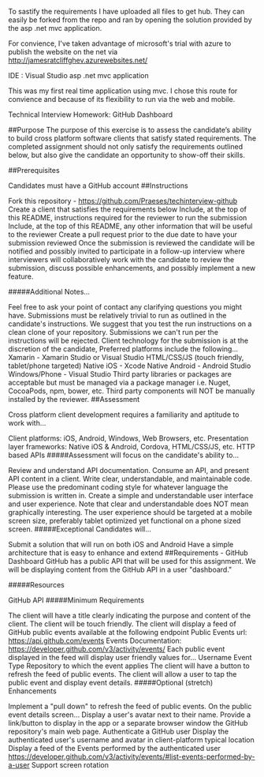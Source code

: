 To sastify the requirements I have uploaded all files to get hub.  They can easily be forked from the repo and ran by opening the solution provided by the asp .net mvc application.

For convience, I've taken advantage of microsoft's trial with azure to publish the website on the net via
http://jamesratcliffghev.azurewebsites.net/

IDE : Visual Studio
asp .net mvc application

This was my first real time application using mvc.  I chose this route for convience and because of its flexibility to run via the web and mobile.

Technical Interview Homework: GitHub Dashboard

##Purpose The purpose of this exercise is to assess the candidate’s ability to build cross platform software clients that satisfy stated requirements. The completed assignment should not only satisfy the requirements outlined below, but also give the candidate an opportunity to show-off their skills.

##Prerequisites

Candidates must have a GitHub account
##Instructions

Fork this repository - https://github.com/Praeses/techinterview-github
Create a client that satisfies the requirements below
Include, at the top of this README, instructions required for the reviewer to run the submission
Include, at the top of this README, any other information that will be useful to the reviewer
Create a pull request prior to the due date to have your submission reviewed
Once the submission is reviewed the candidate will be notified and possibly invited to participate in a follow-up interview where interviewers will collaboratively work with the candidate to review the submission, discuss possible enhancements, and possibly implement a new feature.

#####Additional Notes...

Feel free to ask your point of contact any clarifying questions you might have.
Submissions must be relatively trivial to run as outlined in the candidate's instructions. We suggest that you test the run instructions on a clean clone of your repository. Submissions we can't run per the instructions will be rejected.
Client technology for the submission is at the discretion of the candidate, Preferred platforms include the following...
Xamarin - Xamarin Studio or Visual Studio
HTML/CSS/JS (touch friendly, tablet/phone targeted)
Native iOS - Xcode
Native Android - Android Studio
Windows/Phone - Visual Studio
Third party libraries or packages are acceptable but must be managed via a package manager i.e. Nuget, CocoaPods, npm, bower, etc. Third party components will NOT be manually installed by the reviewer.
##Assessment

Cross platform client development requires a familiarity and aptitude to work with...

Client platforms: iOS, Android, Windows, Web Browsers, etc.
Presentation layer frameworks: Native iOS & Android, Cordova, HTML/CSS/JS, etc.
HTTP based APIs
#####Assessment will focus on the candidate's ability to...

Review and understand API documentation.
Consume an API, and present API content in a client.
Write clear, understandable, and maintainable code. Please use the predominant coding style for whatever language the submission is written in.
Create a simple and understandable user interface and user experience. Note that clear and understandable does NOT mean graphically interesting.
The user experience should be targeted at a mobile screen size, preferably tablet optimized yet functional on a phone sized screen.
#####Exceptional Candidates will...

Submit a solution that will run on both iOS and Android
Have a simple architecture that is easy to enhance and extend
##Requirements - GitHub Dashboard GitHub has a public API that will be used for this assignment. We will be displaying content from the GitHub API in a user "dashboard."

#####Resources

GitHub API
#####Minimum Requirements

The client will have a title clearly indicating the purpose and content of the client.
The client will be touch friendly.
The client will display a feed of GitHub public events available at the following endpoint
Public Events url: https://api.github.com/events
Events Documentation: https://developer.github.com/v3/activity/events/
Each public event displayed in the feed will display user friendly values for...
Username
Event Type
Repository to which the event applies
The client will have a button to refresh the feed of public events.
The client will allow a user to tap the public event and display event details.
#####Optional (stretch) Enhancements

Implement a "pull down" to refresh the feed of public events.
On the public event details screen...
Display a user's avatar next to their name.
Provide a link/button to display in the app or a separate browser window the GitHub repository's main web page.
Authenticate a GitHub user
Display the authenticated user's username and avatar in client-platform typical location
Display a feed of the Events performed by the authenticated user
https://developer.github.com/v3/activity/events/#list-events-performed-by-a-user
Support screen rotation